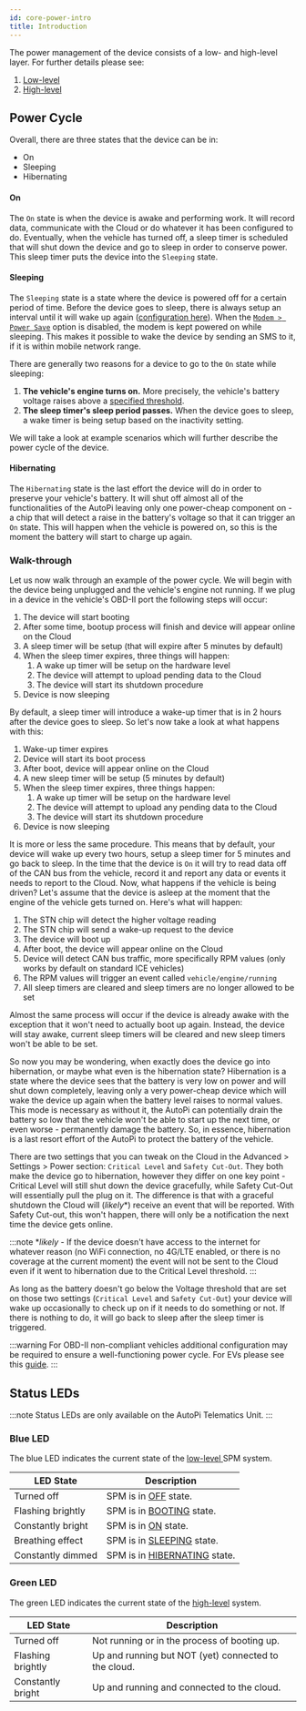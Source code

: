 ```yaml
---
id: core-power-intro
title: Introduction
---
```


The power management of the device consists of a low- and high-level layer. For further details please see: 

1. [Low-level](low_level.md)
1. [High-level](high_level.md)


## Power Cycle
Overall, there are three states that the device can be in:

* On
* Sleeping
* Hibernating

#### On
The `On` state is when the device is awake and performing work. It will record data, communicate with the Cloud or do whatever it has been configured to do.
Eventually, when the vehicle has turned off, a sleep timer is scheduled that will shut down the device and go to sleep in order to conserve power. This sleep timer puts the device into the `Sleeping` state.

#### Sleeping
The `Sleeping` state is a state where the device is powered off for a certain period of time. Before the device goes to sleep, there is always setup
an interval until it will wake up again ([configuration here](../../cloud/configuration/cloud-config-power#sleep-timer)). When the [`Modem > Power Save`](../../cloud/configuration/cloud-config-power#modem) option is disabled, the modem is kept powered on while sleeping. This makes it possible to wake the device by sending an SMS to it, if it is within mobile network range.

There are generally two reasons for a device to go to the `On` state while sleeping:
1. **The vehicle's engine turns on.** More precisely, the vehicle's battery voltage raises above a [specified threshold](../../cloud/configuration/cloud-config-power#wake-trigger).
2. **The sleep timer's sleep period passes.** When the device goes to sleep, a wake timer is being setup based on the inactivity setting.

We will take a look at example scenarios which will further describe the power cycle of the device.

#### Hibernating
The `Hibernating` state is the last effort the device will do in order to preserve your vehicle's battery. It will shut off almost all
of the functionalities of the AutoPi leaving only one power-cheap component on - a chip that will detect a raise in the battery's
voltage so that it can trigger an `On` state. This will happen when the vehicle is powered on, so this is the moment the battery will
start to charge up again.

### Walk-through

Let us now walk through an example of the power cycle. We will begin with the device being unplugged and the vehicle's engine not running.
If we plug in a device in the vehicle's OBD-II port the following steps will occur:

1. The device will start booting
2. After some time, bootup process will finish and device will appear online on the Cloud
3. A sleep timer will be setup (that will expire after 5 minutes by default)
4. When the sleep timer expires, three things will happen:
    1. A wake up timer will be setup on the hardware level
    2. The device will attempt to upload pending data to the Cloud
    3. The device will start its shutdown procedure
5. Device is now sleeping

By default, a sleep timer will introduce a wake-up timer that is in 2 hours after the device goes to sleep. So let's now take a look
at what happens with this:

1. Wake-up timer expires
2. Device will start its boot process
3. After boot, device will appear online on the Cloud
4. A new sleep timer will be setup (5 minutes by default)
5. When the sleep timer expires, three things happen:
    1. A wake up timer will be setup on the hardware level
    2. The device will attempt to upload any pending data to the Cloud
    2. The device will start its shutdown procedure
5. Device is now sleeping

It is more or less the same procedure. This means that by default, your device will wake up every two hours, setup a sleep timer for 5
minutes and go back to sleep. In the time that the device is `On` it will try to read data off of the CAN bus from the vehicle, record
it and report any data or events it needs to report to the Cloud. Now, what happens if the vehicle is being driven? Let's assume that
the device is asleep at the moment that the engine of the vehicle gets turned on. Here's what will happen:

1. The STN chip will detect the higher voltage reading
2. The STN chip will send a wake-up request to the device
3. The device will boot up
4. After boot, the device will appear online on the Cloud
5. Device will detect CAN bus traffic, more specifically RPM values (only works by default on standard ICE vehicles)
6. The RPM values will trigger an event called `vehicle/engine/running`
7. All sleep timers are cleared and sleep timers are no longer allowed to be set

Almost the same process will occur if the device is already awake with the exception that it won't need to actually boot up again.
Instead, the device will stay awake, current sleep timers will be cleared and new sleep timers won't be able to be set.

So now you may be wondering, when exactly does the device go into hibernation, or maybe what even is the hibernation state?
Hibernation is a state where the device sees that the battery is very low on power and will shut down completely, leaving only
a very power-cheap device which will wake the device up again when the battery level raises to normal values. This mode is necessary
as without it, the AutoPi can potentially drain the battery so low that the vehicle won't be able to start up the next time, or
even worse - permanently damage the battery. So, in essence, hibernation is a last resort effort of the AutoPi to protect the battery
of the vehicle.

There are two settings that you can tweak on the Cloud in the Advanced > Settings > Power section: `Critical Level` and `Safety Cut-Out`.
They both make the device go to hibernation, however they differ on one key point - Critical Level will still shut down the device
gracefully, while Safety Cut-Out will essentially pull the plug on it. The difference is that with a graceful shutdown the Cloud will
(*likely*\*) receive an event that will be reported. With Safety Cut-out, this won't happen, there will only be a notification the next
time the device gets online.

:::note
\**likely* - If the device doesn't have access to the internet for whatever reason (no WiFi connection, no 4G/LTE enabled, or there is no
coverage at the current moment) the event will not be sent to the Cloud even if it went to hibernation due to the Critical Level threshold.
:::

As long as the battery doesn't go below the Voltage threshold that are set on those two settings (`Critical Level` and `Safety Cut-Out`)
your device will wake up occasionally to check up on if it needs to do something or not. If there is nothing to do, it will go back to
sleep after the sleep timer is triggered.

:::warning
For OBD-II non-compliant vehicles additional configuration may be required to ensure a well-functioning power cycle.
For EVs please see this [guide](https://community.autopi.io/t/guide-how-to-setup-power-cycle-for-an-electric-vehicle/).
:::


## Status LEDs

:::note
Status LEDs are only available on the AutoPi Telematics Unit.
:::

### Blue LED

The blue LED indicates the current state of the [low-level ](low_level.md) SPM system.

| LED State | Description |
| ------ | ------ |
| Turned off | SPM is in [OFF](low_level.md#off) state. |
| Flashing brightly | SPM is in [BOOTING](low_level.md#booting) state. |
| Constantly bright | SPM is in [ON](low_level.md#on) state. |
| Breathing effect | SPM is in [SLEEPING](low_level.md#sleeping) state. |
| Constantly dimmed | SPM is in [HIBERNATING](low_level.md#hibernating) state. |

### Green LED

The green LED indicates the current state of the [high-level](high_level.md) system.

| LED State | Description |
| ------ | ------ |
| Turned off | Not running or in the process of booting up. |
| Flashing brightly | Up and running but NOT (yet) connected to the cloud. |
| Constantly bright | Up and running and connected to the cloud. |
